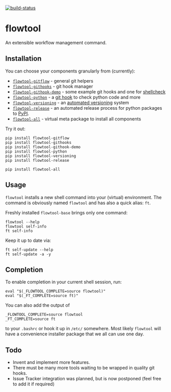 [![build-status](https://travis-ci.org/isnok/py-flowlib.svg?branch=master)](https://travis-ci.org/isnok/py-flowlib)


# flowtool

An extensible workflow management command.

## Installation

You can choose your components granularly from (currently):

* [`flowtool-gitflow`](https://github.com/isnok/py-flowlib/tree/master/git) - general git helpers
* [`flowtool-githooks`](https://github.com/isnok/py-flowlib/tree/master/githooks) - git hook manager
* [`flowtool-githook-demo`](https://github.com/isnok/py-flowlib/tree/master/hooks-demo) - some example git hooks and one for [shellcheck](https://github.com/koalaman/shellcheck)
* [`flowtool-python`](https://github.com/isnok/py-flowlib/tree/master/pythonic) - a [git hook](https://github.com/isnok/py-flowlib/tree/master/pythonic/flowtool_python/hooks) to check python code and more
* [`flowtool-versioning`](https://github.com/isnok/py-flowlib/tree/master/versioning) - an [automated versioning](https://github.com/isnok/py-flowlib/tree/master/versioning) system
* [`flowtool-release`](https://github.com/isnok/py-flowlib/tree/master/release) - an automated release process for python packages to [PyPI](http://pypi.python.org).
* [`flowtool-all`](https://github.com/isnok/py-flowlib/tree/master/meta) - virtual meta package to install all components

Try it out:

```shell
pip install flowtool-gitflow
pip install flowtool-githooks
pip install flowtool-githook-demo
pip install flowtool-python
pip install flowtool-versioning
pip install flowtool-release

pip install flowtool-all
```

## Usage

`flowtool` installs a new shell command into your (virtual) environment.
The command is obviously named `flowtool` and has also a quick alias: `ft`.

Freshly installed `flowtool-base` brings only one command:
```shell
flowtool --help
flowtool self-info
ft self-info
```

Keep it up to date via:

```shell
ft self-update --help
ft self-update -a -y
```

## Completion

To enable completion in your current shell session, run:

```shell
eval "$(_FLOWTOOL_COMPLETE=source flowtool)"
eval "$(_FT_COMPLETE=source ft)"
```

You can also add the output of
```shell
_FLOWTOOL_COMPLETE=source flowtool
_FT_COMPLETE=source ft
```
to your `.bashrc` or hook it up in `/etc/` somewhere.
Most likely `flowtool` will have a convenience installer
package that we all can use one day.

## Todo

* Invent and implement more features.
* There must be many more tools waiting to be wrapped in quality git hooks.
* Issue Tracker integration was planned, but is now postponed (feel free to add it if required)
